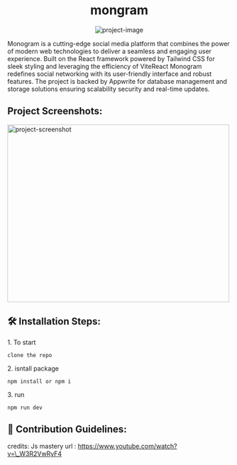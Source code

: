 <h1 align="center" id="title">mongram</h1>

<p align="center"><img src="" alt="project-image"></p>

<p id="description">Monogram is a cutting-edge social media platform that combines the power of modern web technologies to deliver a seamless and engaging user experience. Built on the React framework powered by Tailwind CSS for sleek styling and leveraging the efficiency of ViteReact Monogram redefines social networking with its user-friendly interface and robust features. The project is backed by Appwrite for database management and storage solutions ensuring scalability security and real-time updates.</p>

<h2>Project Screenshots:</h2>

<img src="https://i.ibb.co/19TmNCD/mongram-screenshot.png" alt="project-screenshot" width="500" height="400">

<h2>🛠️ Installation Steps:</h2>

<p>1. To start</p>

```
clone the repo
```

<p>2. isntall package</p>

```
npm install or npm i
```

<p>3. run</p>

```
npm run dev
```

<h2>🍰 Contribution Guidelines:</h2>

credits: Js mastery url : https://www.youtube.com/watch?v=\_W3R2VwRyF4
